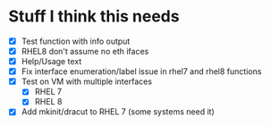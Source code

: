 # Stuff I think this needs

- [X] Test function with info output
- [X] RHEL8 don't assume no eth ifaces
- [X] Help/Usage text
- [X] Fix interface enumeration/label issue in rhel7 and rhel8 functions
- [X] Test on VM with multiple interfaces
  - [X] RHEL 7
  - [X] RHEL 8
- [X] Add mkinit/dracut to RHEL 7 (some systems need it)